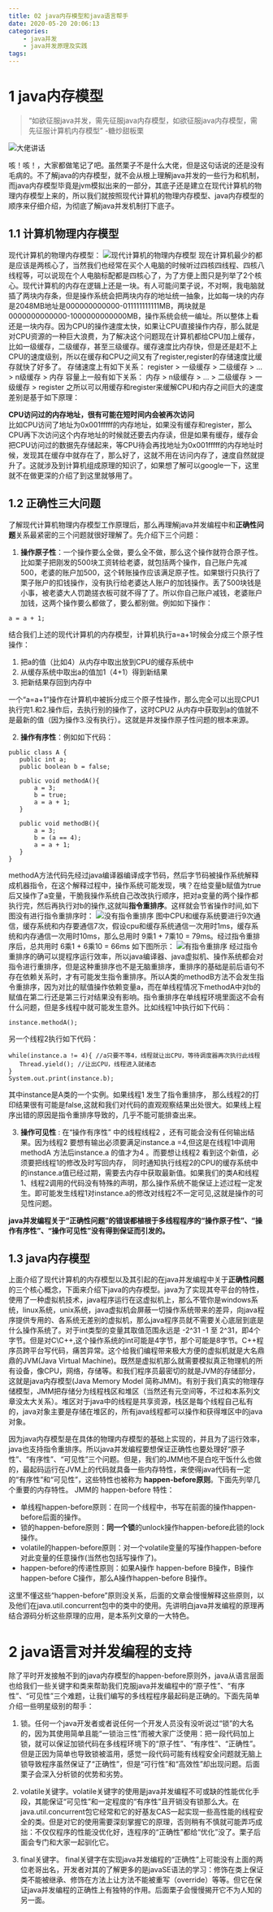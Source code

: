 ```yaml
---
title: 02 java内存模型和java语言帮手
date: 2020-05-20 20:06:13
categories:
    - java并发
    - java并发原理及实践
tags:
---
```


# 1 java内存模型


> “如欲征服java并发，需先征服java内存模型，如欲征服java内存模型，需先征服计算机内存模型” -糖炒甜板栗

![大佬讲话](https://github.com/aworker/aworker.github.io/raw/hexo/source/_posts/java/concurrency/post2/leader_speak.jpg)

咳！咳！，大家都做笔记了吧。虽然栗子不是什么大佬，但是这句话说的还是没有毛病的。不了解java的内存模型，就不会从根上理解java并发的一些行为和机制，而java内存模型毕竟是jvm模拟出来的一部分，其底子还是建立在现代计算机的物理内存模型上来的，所以我们就按照现代计算机的物理内存模型、java内存模型的顺序来仔细介绍，为彻底了解java并发机制打下底子。


## 1.1 计算机物理内存模型

现代计算机的物理内存模型：
![现代计算机的物理内存模型](https://github.com/aworker/aworker.github.io/raw/hexo/source/_posts/java/concurrency/post2/memory_model_physical.png)
现在计算机最少的都是应该是两核心了，当然我们也经常在买个人电脑的时候听过四核四线程、四核八线程等，可以说现在个人电脑标配都是四核心了，为了方便上图只是列举了2个核心。现代计算机的内存在逻辑上还是一块。有人可能问栗子说，不对啊，我电脑就插了两块内存条，但是操作系统会把两块内存的地址统一抽象，比如每一块的内存是2048MB地址是000000000000-011111111111MB，两块就是0000000000000-1000000000000MB，操作系统会统一编址。所以整体上看还是一块内存。因为CPU的操作速度太快，如果让CPU直接操作内存，那么就是对CPU资源的一种巨大浪费，为了解决这个问题现在计算机都给CPU加上缓存，比如一级缓存，二级缓存，甚至三级缓存。缓存速度比内存快，但是还是赶不上CPU的速度级别，所以在缓存和CPU之间又有了register,register的存储速度比缓存就快了好多了。
存储速度上有如下关系：
register > 一级缓存 > 二级缓存 > ... > n级缓存 > 内存
容量上一般有如下关系：
内存 > n级缓存 > ... > 二级缓存 > 一级缓存 > register
之所以可以用缓存和register来缓解CPU和内存之间巨大的速度差别是基于如下原理：

**CPU访问过的内存地址，很有可能在短时间内会被再次访问**  
比如CPU访问了地址为0x001fffff的内存地址，如果没有缓存和register，那么CPU再下次访问这个内存地址的时候就还要去内存读，但是如果有缓存，缓存会把CPU访问过的数据先存储起来，等CPU待会再找地址为0x001fffff的内存地址时候，发现其在缓存中就存在了，那么好了，这就不用在访问内存了，速度自然就提升了。这就涉及到计算机组成原理的知识了，如果想了解可以google一下，这里就不在做更深的介绍了到这里就够用了。

## 1.2 正确性三大问题

了解现代计算机物理内存模型工作原理后，那么再理解java并发编程中和**正确性问题**关系最紧密的三个问题就很好理解了。先介绍下三个问题：

1. **操作原子性**：一个操作要么全做，要么全不做，那么这个操作就符合原子性。比如栗子把刚发的500块工资转给老婆，就包括两个操作，自己账户先减500，老婆的账户加500，这个转账操作应该满足原子性。如果银行只执行了栗子账户的扣钱操作，没有执行给老婆达人账户的加钱操作。丢了500块钱是小事，被老婆大人罚跪搓衣板可就不得了了。所以你自己账户减钱，老婆账户加钱，这两个操作要么都做了，要么都别做。例如如下操作：
 ``` 
 a = a + 1; 
 ```
 结合我们上述的现代计算机的内存模型，计算机执行a=a+1时候会分成三个原子性操作：
 1. 把a的值（比如4）从内存中取出放到CPU的缓存系统中
 2. 从缓存系统中取出a的值加1（4+1）得到新结果
 3. 把新结果存回到内存中

 一个“a=a+1”操作在计算机中被拆分成三个原子性操作，那么完全可以出现CPU1执行完1.和2.操作后，去执行别的操作了，这时CPU2 从内存中获取到a的值就不是最新的值（因为操作3.没有执行）。这就是并发操作原子性问题的根本来源。

2. **操作有序性**：例如如下代码： 
 ```
 public class A {
    public int a;
    public boolean b = false;

    public void methodA(){
        a = 3;
        b = true;
        a = a + 1;
    }

    public void methodB(){
        a = 3;
        b = (a == 4);
        a = a + 1;
    }
 } 
 ```
 methodA方法代码先经过java编译器编译成字节码，然后字节码被操作系统解释成机器指令，在这个解释过程中，操作系统可能发现，咦？在给变量b赋值为true后又操作了a变量，干脆我操作系统自己改改执行顺序，把对a变量的两个操作都执行完，然后再执行对b的操作,这就叫**指令重排序**。这样就会节省操作时间,如下图没有进行指令重排序时：
 ![没有指令重排序](https://github.com/aworker/aworker.github.io/raw/hexo/source/_posts/java/concurrency/post2/before_instruciton_reorder.png)
 图中CPU和缓存系统要进行9次通信，缓存系统和内存要通信7次，假设cpu和缓存系统通信一次用时1ms，缓存系统和内存通信一次用时10ms，那么总用时 9乘1 + 7乘10 = 79ms。经过指令重排序后，总共用时  6乘1 + 6乘10 = 66ms 如下图所示：
 ![有指令重排序](https://github.com/aworker/aworker.github.io/raw/hexo/source/_posts/java/concurrency/post2/after_instruction_reorder.png)
 经过指令重排序的确可以提程序运行效率，所以java编译器、java虚拟机、操作系统都会对指令进行重排序，但是这种重排序也不是无脑重排序，重排序的基础是前后语句不存在依赖关系时，才有可能发生指令重排序。所以A类的methodB方法不会发生指令重排序，因为对比的赋值操作依赖变量a，而在单线程情况下methodA中对b的赋值在第二行还是第三行对结果没有影响。指令重排序在单线程环境里面这不会有什么问题，但是多线程中就可能发生意外。比如线程1中执行如下代码：
 ```
 instance.methodA();
 ```
 另一个线程2执行如下代码：
 ```
 while(instance.a != 4){ //a只要不等4，线程就让出CPU，等待调度器再次执行此线程
 	Thread.yield(); //让出CPU，线程进入就绪态
 }
 System.out.print(instance.b);
 ```
 其中instance是A类的一个实例。如果线程1 发生了指令重排序， 那么线程2的打印结果很有可能是false,这就和我们对代码的直观观察结果出处很大。如果线上程序出错的原因是指令重排序导致的，几乎不能可能排查出来。

3. **操作可见性** :
 在“操作有序性” 中的线程线程2 ，还有可能会没有任何输出结果。因为线程2  要想有输出必须要满足instance.a =4,但这是在线程1中调用methodA 方法后instance.a 的值才为4 。而要想让线程2 看到这个新值，必须要把线程1的修改及时写回内存， 同时通知执行线程2的CPU的缓存系统中的instance.a值已经过期，需要去内存中获取最新值。如果我们的类A和线程1、线程2调用的代码没有特殊的声明，那么操作系统不能保证上述过程一定发生。即可能发生线程1对instance.a的修改对线程2不一定可见,这就是操作的可见性问题。

**java并发编程关于“正确性问题”的错误都植根于多线程程序的“操作原子性”、“操作有序性”、“操作可见性”没有得到保证而引发的。**

## 1.3 java内存模型

上面介绍了现代计算机的内存模型以及其引起的在java并发编程中关于**正确性问题**的三个核心概念，下面来介绍下java的内存模型。java为了实现其夸平台的特性，使用了一种虚拟机技术，java程序运行在这虚拟机上，那么不管你是windows系统，linux系统，unix系统，java虚拟机会屏蔽一切操作系统带来的差异，向java程序提供专用的、各系统无差别的虚拟机，那么java程序员就不需要关心底层到底是什么操作系统了。对于int类型的变量其取值范围永远是 -2^31 -1 至 2^31，即4个字节。但是对C\C++,这个操作系统的int可能是4字节，那个可能是8字节。C++程序员跨平台写代码，痛苦异常。这个给我们编程带来极大方便的虚拟机就是大名鼎鼎的JVM(Java Virtual Machine)。既然是虚拟机那么就需要模拟真正物理机的所有设备，像CPU，网络，存储等。和我们程序员最密切的就是JVM的存储部分，这就是java内存模型(Java Memory Model 简称JMM)。有别于我们真实的物理存储模型，JMM把存储分为线程栈区和堆区（当然还有元空间等，不过和本系列文章没太大关系）。堆区对于java中的线程是共享资源，栈区是每个线程自己私有的，java对象主要是存储在堆区的，所有java线程都可以操作和获得堆区中的java对象。
 
因为java内存模型是在具体的物理内存模型的基础上实现的，并且为了运行效率，java也支持指令重排序。所以java并发编程要想保证正确性也要处理好“原子性”、“有序性”、“可见性”三个问题。但是，我们的JMM也不是白吃干饭什么也做的，最起码运行在JVM上的代码就具备一些内存特性，来使得java代码有一定的“有序性”和“可见性”，这些特性也被称为 **happen-before原则**。下面先列举几个重要的内存特性。
JMM的 happen-before 特性：
* 单线程happen-before原则：在同一个线程中，书写在前面的操作happen-before后面的操作。
* 锁的happen-before原则：**同一个锁**的unlock操作happen-before此锁的lock操作。
* volatile的happen-before原则：对一个volatile变量的写操作happen-before对此变量的任意操作(当然也包括写操作了)。
* happen-before的传递性原则：如果A操作 happen-before B操作，B操作happen-before C操作，那么A操作happen-before B操作。

这里不懂这些“happen-before”原则没关系，后面的文章会慢慢解释这些原则，以及他们在java.util.concurrent包中的类中的使用。先讲明白java并发编程的原理再结合源码分析这些原理的应用，是本系列文章的一大特色。

# 2 java语言对并发编程的支持

除了平时开发接触不到的java内存模型的happen-before原则外，java从语言层面也给我们一些关键字和类来帮助我们克服java并发编程中的“原子性”、“有序性”、“可见性”三个难题，让我们编写的多线程程序最起码是正确的。下面先简单介绍一些明星级别的帮手：

1. 锁。任何一个java开发者或者说任何一个开发人员没有没听说过“锁”的大名的，因为其使用简单且能“一锁治三性”而被大家广泛使用：把一段代码加上锁，就可以保证加锁代码在多线程环境下的“原子性”、“有序性”、“正确性”。但是正因为简单也导致锁被滥用，感觉一段代码可能有线程安全问题就无脑上锁导致程序虽然保证了“正确性”，但是“可行性”和“高效性”却出现问题。后面栗子会深入分析锁的优势和劣势。

2. volatile关键字。volatile关键字的使用是java并发编程不可或缺的性能优化手段，其能保证“可见性”和一定程度的“有序性”且开销没有锁那么大。在java.util.concurrent包它经常和它的好基友CAS一起实现一些高性能的线程安全的类。但是对它的使用需要深刻掌握它的原理，否则稍有不慎就可能弄巧成拙：不仅仅程序的性能没优化好，连程序的“正确性”都给“优化”没了。栗子后面会专门和大家一起驯化它。

3. final关键字。 final关键字在实现java并发编程的“正确性”上可能没有上面的两位老哥出名，开发者对其的了解更多的是javaSE语法的学习：修饰在类上保证类不能被继承、修饰在方法上让方法不能被重写（override）等等。但它在保证java并发编程的正确性上有独特的作用。后面栗子会慢慢揭开它不为人知的另一面。